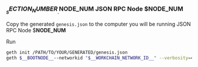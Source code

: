 ### $__SECTION_NUMBER__.$__NODE_NUM__ JSON RPC Node $__NODE_NUM__

Copy the generated `genesis.json` to the computer you will be running JSON RPC Node $__NODE_NUM__

Run

```bash
geth init /PATH/TO/YOUR/GENERATED/genesis.json
geth $__BOOTNODE__--networkid "$__WORKCHAIN_NETWORK_ID__" --verbosity=4 --rpc --rpcaddr "0.0.0.0" --rpcport "$__WORKCHAIN_RPC_PORT__" --rpcapi "eth,web3,net,admin,debug,db" --rpccorsdomain "*" --syncmode="full"
```